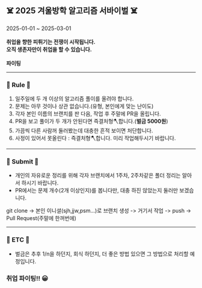 ## ☠️ 2025 겨울방학 알고리즘 서바이벌 ☠️

2025-01-01 ~ 2025-03-01 <br><br>
**취업을 향한 피튀기는 전쟁이 시작됩니다.**<br>
**오직 생존자만이 취업을 할 수 있습니다.**<br><br>
**파이팅**

---

### 👾 Rule 👾
1. 일주일에 두 개 이상의 알고리즘 풀이를 올려야 합니다.
2. 문제는 아무 것이나 상관 없습니다.(유형, 본인에게 맞는 난이도)
3. 각자 본인 이름의 브랜치를 판 다음, 작업 후 주말에 PR을 올립니다.
4. PR을 보고 풀이가 두 개가 안된다면 즉결처형🪓합니다.(**벌금 5000원**)
5. 가끔씩 다른 사람꺼 둘러봤는데 대충한 흔적 보이면 처단합니다.
6. 사정이 있어서 못올린다 : 즉결처형🪓합니다. 미리 작업해두시기 바랍니다.

---

### 🌚 Submit 🌚

- 개인의 자유로운 정리를 위해 각자 브랜치에서 1주차, 2주차같은 폴더 정리는 알아서 하시기 바랍니다.
- PR에서는 문제 개수(2개 이상인지)를 봅니다만, 대충 하진 않았는지 둘러만 보겠습니다.

git clone -> 본인 이니셜(sjh,jjw,psm...)로 브랜치 생성 -> 거기서 작업 -> push -> Pull Request(주말에 한꺼번에)

---

### 🧨 ETC 🧨
- 벌금은 추후 1/n을 하던지, 회식 하던지, 더 좋은 방법 있으면 그 방법으로 처리할 예정입니다.


### 취업 파이팅!! 😀

